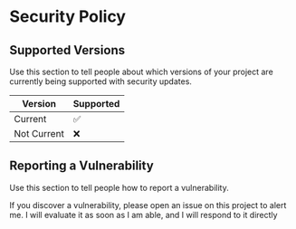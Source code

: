 # Security Policy

## Supported Versions

Use this section to tell people about which versions of your project are
currently being supported with security updates.

| Version | Supported          |
| ------- | ------------------ |
| Current | :white_check_mark: |
| Not Current   | :x:                |


## Reporting a Vulnerability

Use this section to tell people how to report a vulnerability.

If you discover a vulnerability, please open an issue on this project to alert me. I will evaluate it as soon as I am able, and I will respond to it directly
